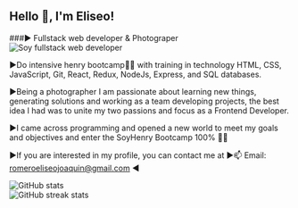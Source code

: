 ## Hello 👋, I'm  Eliseo!
###▶ Fullstack web developer & Photograper 
![Soy fullstack web developer](https://developers.giphy.com/branch/master/static/api-c99e353f761d318322c853c03ebcf21b.gif)

▶Do intensive henry bootcamp🚀🚀 with training in technology HTML, CSS, JavaScript, Git, React, Redux, NodeJs, Express, and SQL databases.

▶Being a photographer I am passionate about learning new things, generating solutions and working as a team
developing projects, the best idea I had was to unite my two passions and focus as a Frontend
Developer.

▶I came across programming and opened a new world to meet my goals and objectives and
enter the SoyHenry Bootcamp 100% 🚀🚀

▶If you are interested in my profile, you can contact me at
▶📫 Email: romeroeliseojoaquin@gmail.com ◀

             
![GitHub stats](https://github-readme-stats.vercel.app/api?username=EliseoRom&show_icons=true&count_private=true)  
![GitHub streak stats](https://github-readme-streak-stats.herokuapp.com/?user=EliseoRom)  

<!---
EliseoRom/EliseoRom is a ✨ special ✨ repository because its `README.md` (this file) appears on your GitHub profile.
You can click the Preview link to take a look at your changes.
--->
